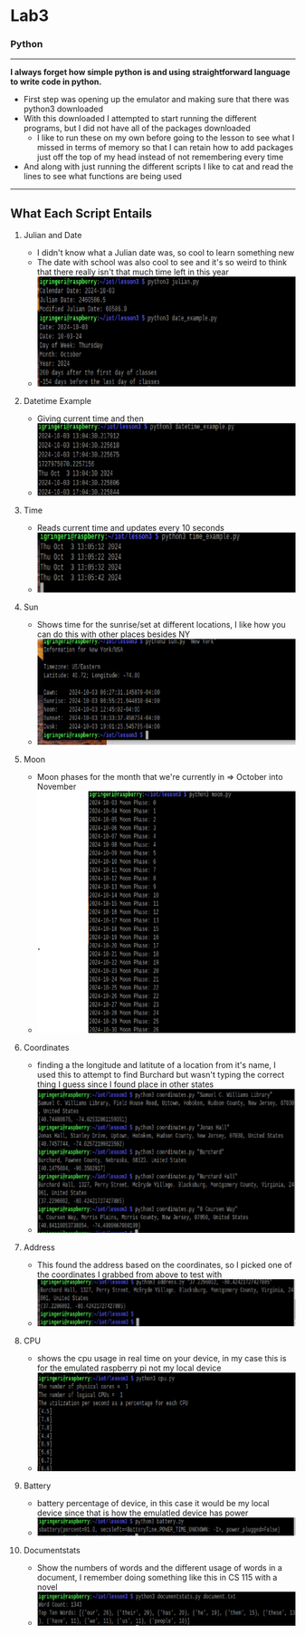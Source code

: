 # Lab3
### Python 

--- 
**I always forget how simple python is and using straightforward language to write code in python.** 
- First step was opening up the emulator and making sure that there was python3 downloaded
- With this downloaded I attempted to start running the different programs, but I did not have all of the packages downloaded
    * I like to run these on my own before going to the lesson to see what I missed in terms of memory so that I can retain how to add packages just off the top of my head instead of not remembering every time
- And along with just running the different scripts I like to cat and read the lines to see what functions are being used

--- 
## What Each Script Entails

1. Julian and Date
    * I didn't know what a Julian date was, so cool to learn something new
    * The date with school was also cool to see and it's so weird to think that there really isn't that much time left in this year
    * ![julian+date](julian+dateEX.png)

2. Datetime Example
    * Giving current time and then 
    * ![DateTime](datetimeEX.png)
3. Time 
    * Reads current time and updates every 10 seconds
    * ![time](timeUpdate10sec.png)
4. Sun
    * Shows time for the sunrise/set at different locations, I like how you can do this with other places besides NY
    * ![sun](NYsun.png)
5. Moon
    * Moon phases for the month that we're currently in => October into November
    * ![moon](moonPhases.png)
6. Coordinates 
    * finding a the longitude and latitute of a location from it's name, I used this to attempt to find Burchard but wasn't typing the correct thing I guess since I found place in other states
    * ![loc](locations.png)
7. Address
    * This found the address based on the coordinates, so I picked one of the coordinates I grabbed from above to test with
    * ![add](address.png)
8. CPU
    * shows the cpu usage in real time on your device, in my case this is for the emulated raspberry pi not my local device
    * ![cpu](cpuUsage.png)
9. Battery
    * battery percentage of device, in this case it would be my local device since that is how the emulatled device has power
    * ![battery](battery.png)
10. Documentstats
    * Show the numbers of words and the different usage of words in a document, I remember doing something like this in CS 115 with a novel
    * ![doc](doc.png)
